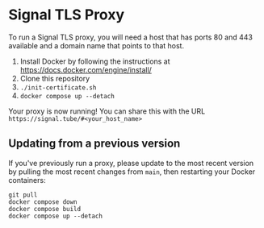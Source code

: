 # Signal TLS Proxy

To run a Signal TLS proxy, you will need a host that has ports 80 and 443 available and a domain name that points to that host.

1. Install Docker by following the instructions at https://docs.docker.com/engine/install/
2. Clone this repository
3. `./init-certificate.sh`
4. `docker compose up --detach`

Your proxy is now running! You can share this with the URL `https://signal.tube/#<your_host_name>`

## Updating from a previous version

If you've previously run a proxy, please update to the most recent version by pulling the most recent changes from `main`, then restarting your Docker containers:

```shell
git pull
docker compose down
docker compose build
docker compose up --detach
```
